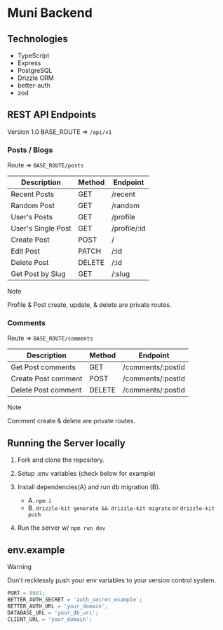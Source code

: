 # Muni Backend

## Technologies

- TypeScript
- Express
- PostgreSQL
- Drizzle ORM
- better-auth
- zod

## REST API Endpoints

Version 1.0
BASE_ROUTE => `/api/v1`

### Posts / Blogs

Route => `BASE_ROUTE/posts`

| Description        | Method | Endpoint     |
| ------------------ | ------ | ------------ |
| Recent Posts       | GET    | /recent      |
| Random Post        | GET    | /random      |
| User's Posts       | GET    | /profile     |
| User's Single Post | GET    | /profile/:id |
| Create Post        | POST   | /            |
| Edit Post          | PATCH  | /:id         |
| Delete Post        | DELETE | /:id         |
| Get Post by Slug   | GET    | /:slug       |

> [!NOTE]
> Profile & Post create, update, & delete are private routes.

### Comments

Route => `BASE_ROUTE/comments`

| Description         | Method | Endpoint          |
| ------------------- | ------ | ----------------- |
| Get Post comments   | GET    | /comments/:postId |
| Create Post comment | POST   | /comments/:postId |
| Delete Post comment | DELETE | /comments/:postId |

> [!NOTE]
> Comment create & delete are private routes.

## Running the Server locally

1. Fork and clone the repository.
2. Setup .env variables (check below for example)
3. Install dependencies(A) and run db migration (B).

   - A. `npm i`
   - B. `drizzle-kit generate && drizzle-kit migrate` or `drizzle-kit push`

4. Run the server w/ `npm run dev`

## env.example

> [!WARNING]
> Don't recklessly push your env variables to your version control system.

```js
PORT = 8081;
BETTER_AUTH_SECRET = 'auth_secret_example';
BETTER_AUTH_URL = 'your_domain';
DATABASE_URL = 'your_db_uri';
CLIENT_URL = 'your_domain';
```
